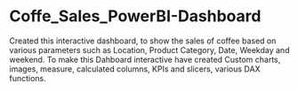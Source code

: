 # Coffe_Sales_PowerBI-Dashboard
Created this interactive dashboard, to show the sales of coffee based on various parameters such as Location, Product Category, Date, Weekday and weekend.
To make this Dahboard interactive have created Custom charts,  images, measure, calculated columns, KPIs and slicers, various DAX functions.

